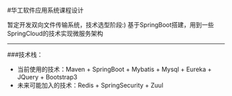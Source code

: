 #华工软件应用系统课程设计

暂定开发双向文件传输系统，技术选型阶段:)
基于SpringBoot搭建，用到一些SpringCloud的技术实现微服务架构

------
###技术栈：
- 当前使用的技术：Maven + SpringBoot + Mybatis + Mysql + Eureka + JQuery + Bootstrap3
- 未来可能加入的技术：Redis + SpringSecurity + Zuul
